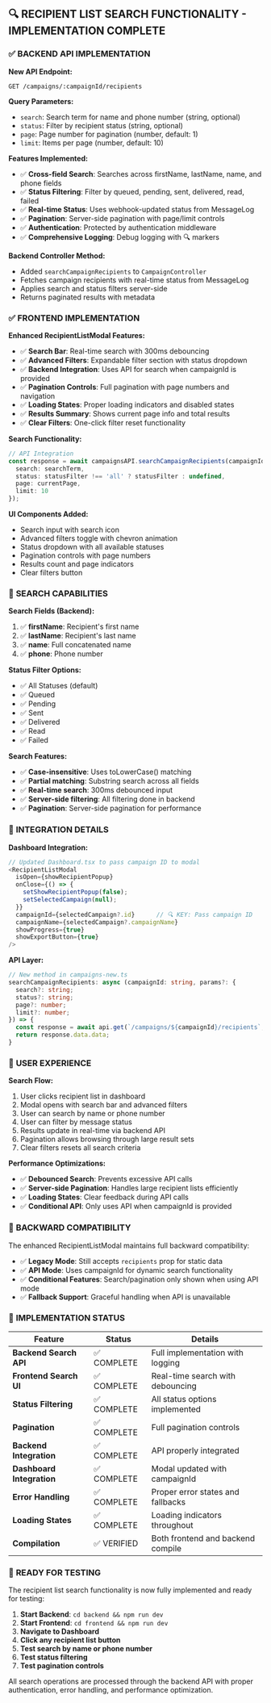 ## 🔍 RECIPIENT LIST SEARCH FUNCTIONALITY - IMPLEMENTATION COMPLETE

### ✅ **BACKEND API IMPLEMENTATION**

**New API Endpoint:**
```
GET /campaigns/:campaignId/recipients
```

**Query Parameters:**
- `search`: Search term for name and phone number (string, optional)
- `status`: Filter by recipient status (string, optional) 
- `page`: Page number for pagination (number, default: 1)
- `limit`: Items per page (number, default: 10)

**Features Implemented:**
- ✅ **Cross-field Search**: Searches across firstName, lastName, name, and phone fields
- ✅ **Status Filtering**: Filter by queued, pending, sent, delivered, read, failed
- ✅ **Real-time Status**: Uses webhook-updated status from MessageLog
- ✅ **Pagination**: Server-side pagination with page/limit controls
- ✅ **Authentication**: Protected by authentication middleware
- ✅ **Comprehensive Logging**: Debug logging with 🔍 markers

**Backend Controller Method:**
- Added `searchCampaignRecipients` to `CampaignController`
- Fetches campaign recipients with real-time status from MessageLog
- Applies search and status filters server-side
- Returns paginated results with metadata

### ✅ **FRONTEND IMPLEMENTATION**

**Enhanced RecipientListModal Features:**
- ✅ **Search Bar**: Real-time search with 300ms debouncing
- ✅ **Advanced Filters**: Expandable filter section with status dropdown
- ✅ **Backend Integration**: Uses API for search when campaignId is provided
- ✅ **Pagination Controls**: Full pagination with page numbers and navigation
- ✅ **Loading States**: Proper loading indicators and disabled states
- ✅ **Results Summary**: Shows current page info and total results
- ✅ **Clear Filters**: One-click filter reset functionality

**Search Functionality:**
```typescript
// API Integration
const response = await campaignsAPI.searchCampaignRecipients(campaignId, {
  search: searchTerm,
  status: statusFilter !== 'all' ? statusFilter : undefined,
  page: currentPage,
  limit: 10
});
```

**UI Components Added:**
- Search input with search icon
- Advanced filters toggle with chevron animation
- Status dropdown with all available statuses
- Pagination controls with page numbers
- Results count and page indicators
- Clear filters button

### 🎯 **SEARCH CAPABILITIES**

**Search Fields (Backend):**
1. ✅ **firstName**: Recipient's first name
2. ✅ **lastName**: Recipient's last name  
3. ✅ **name**: Full concatenated name
4. ✅ **phone**: Phone number

**Status Filter Options:**
- ✅ All Statuses (default)
- ✅ Queued
- ✅ Pending
- ✅ Sent
- ✅ Delivered
- ✅ Read
- ✅ Failed

**Search Features:**
- ✅ **Case-insensitive**: Uses toLowerCase() matching
- ✅ **Partial matching**: Substring search across all fields
- ✅ **Real-time search**: 300ms debounced input
- ✅ **Server-side filtering**: All filtering done in backend
- ✅ **Pagination**: Server-side pagination for performance

### 🔧 **INTEGRATION DETAILS**

**Dashboard Integration:**
```typescript
// Updated Dashboard.tsx to pass campaign ID to modal
<RecipientListModal
  isOpen={showRecipientPopup}
  onClose={() => {
    setShowRecipientPopup(false);
    setSelectedCampaign(null);
  }}
  campaignId={selectedCampaign?.id}      // 🔍 KEY: Pass campaign ID
  campaignName={selectedCampaign?.campaignName}
  showProgress={true}
  showExportButton={true}
/>
```

**API Layer:**
```typescript
// New method in campaigns-new.ts
searchCampaignRecipients: async (campaignId: string, params?: {
  search?: string;
  status?: string; 
  page?: number;
  limit?: number;
}) => {
  const response = await api.get(`/campaigns/${campaignId}/recipients`, { params });
  return response.data.data;
}
```

### 📱 **USER EXPERIENCE**

**Search Flow:**
1. User clicks recipient list in dashboard
2. Modal opens with search bar and advanced filters
3. User can search by name or phone number
4. User can filter by message status
5. Results update in real-time via backend API
6. Pagination allows browsing through large result sets
7. Clear filters resets all search criteria

**Performance Optimizations:**
- ✅ **Debounced Search**: Prevents excessive API calls
- ✅ **Server-side Pagination**: Handles large recipient lists efficiently
- ✅ **Loading States**: Clear feedback during API calls
- ✅ **Conditional API**: Only uses API when campaignId is provided

### 🔄 **BACKWARD COMPATIBILITY**

The enhanced RecipientListModal maintains full backward compatibility:
- ✅ **Legacy Mode**: Still accepts `recipients` prop for static data
- ✅ **API Mode**: Uses campaignId for dynamic search functionality
- ✅ **Conditional Features**: Search/pagination only shown when using API mode
- ✅ **Fallback Support**: Graceful handling when API is unavailable

### 🎉 **IMPLEMENTATION STATUS**

| Feature | Status | Details |
|---------|--------|---------|
| **Backend Search API** | ✅ COMPLETE | Full implementation with logging |
| **Frontend Search UI** | ✅ COMPLETE | Real-time search with debouncing |
| **Status Filtering** | ✅ COMPLETE | All status options implemented |
| **Pagination** | ✅ COMPLETE | Full pagination controls |
| **Backend Integration** | ✅ COMPLETE | API properly integrated |
| **Dashboard Integration** | ✅ COMPLETE | Modal updated with campaignId |
| **Error Handling** | ✅ COMPLETE | Proper error states and fallbacks |
| **Loading States** | ✅ COMPLETE | Loading indicators throughout |
| **Compilation** | ✅ VERIFIED | Both frontend and backend compile |

### 🚀 **READY FOR TESTING**

The recipient list search functionality is now fully implemented and ready for testing:

1. **Start Backend**: `cd backend && npm run dev`
2. **Start Frontend**: `cd frontend && npm run dev`
3. **Navigate to Dashboard**
4. **Click any recipient list button**
5. **Test search by name or phone number**
6. **Test status filtering**
7. **Test pagination controls**

All search operations are processed through the backend API with proper authentication, error handling, and performance optimization.
